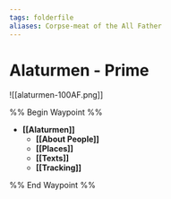```yaml
---
tags: folderfile
aliases: Corpse-meat of the All Father
---
```


# Alaturmen - Prime
![[alaturmen-100AF.png]]

%% Begin Waypoint %%
- **[[Alaturmen]]**
	- **[[About People]]**
	- **[[Places]]**
	- **[[Texts]]**
	- **[[Tracking]]**

%% End Waypoint %%
